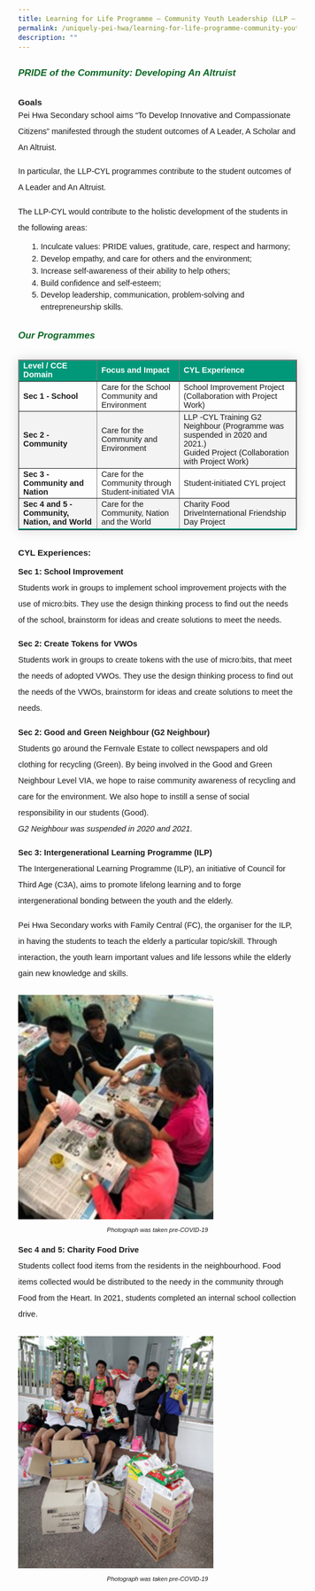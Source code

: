 ```yaml
---
title: Learning for Life Programme – Community Youth Leadership (LLP – CYL)
permalink: /uniquely-pei-hwa/learning-for-life-programme-community-youth-leadership-llp-cyl/
description: ""
---
```

<h6 style="color:#0B6623;font-family:sans-serif;font-weight:bold;margin-top:30px;"><strong style="font-family:sans-serif;font-size:17px;color:#0B6623;">PRIDE of the Community: Developing An Altruist</strong></h6>

<p style="margin-top:5px;margin-bottom:0;font-size:15.5px;"><strong style="font-family:sans-serif;">Goals</strong></p>

<p style="font-size:14.5px; line-height:2;margin-top:0px;font-family:sans-serif;">Pei Hwa Secondary school aims “To Develop Innovative and Compassionate Citizens” manifested through the student outcomes of A Leader, A Scholar and An Altruist.</p>

<p style="margin-top:0px;font-size:14.5px; line-height:2;font-family:sans-serif;">In particular, the LLP-CYL programmes contribute to the student outcomes of A Leader and An Altruist.</p>

<p style="margin-top:0px;font-size:14.5px; line-height:2;font-family:sans-serif;">The LLP-CYL would contribute to the holistic development of the students in the following areas:</p>

<ol style="margin-top:-5px;">
<li style="font-size:14.5px; line-height:1.5;margin-left:17px;font-family:sans-serif;">Inculcate values: PRIDE values, gratitude, care, respect and harmony;</li>
<li style="font-size:14.5px; line-height:1.5;margin-left:17px;font-family:sans-serif;">Develop empathy, and care for others and the environment;</li>
<li style="font-size:14.5px; line-height:1.5;margin-left:17px;font-family:sans-serif;">Increase self-awareness of their ability to help others;</li>
<li style="font-size:14.5px; line-height:1.5;margin-left:17px;font-family:sans-serif;">Build confidence and self-esteem;</li>
<li style="font-size:14.5px; line-height:1.5;margin-left:17px;font-family:sans-serif;">Develop leadership, communication, problem-solving and entrepreneurship skills.</li>
</ol>

<h6 style="color:#0B6623;font-family:sans-serif;font-weight:bold;margin-top:30px;"><strong style="font-family:sans-serif;font-size:17px;color:#0B6623;">Our Programmes</strong></h6>

<table border="1" style="border-collapse: collapse;margin: 25px 0;font-size:14.5px;font-family: sans-serif;box-shadow: 0 0 20px rgba(0, 0, 0, 0.15);">
<thead style="background-color: #009879; font-weight: bold; font-size: 14.5px;">
<tr>
				<td style="text-align:left;color:white;font-family:sans-serif;">Level / CCE Domain</td>
				<td style="text-align:left;color:white;font-family:sans-serif;">Focus and Impact</td>
				<td style="text-align:left;color:white;font-family:sans-serif;">CYL Experience</td>
	</tr>
</thead>
	
<tbody>
<tr>
				<td><strong style="font-family:sans-serif;">Sec 1 - School</strong></td>
				<td style="font-family:sans-serif;margin-bottom:5px;">Care for the School Community and Environment</td>
				<td style="font-family:sans-serif;margin-bottom:5px;">School Improvement Project (Collaboration with Project Work)</td>
	</tr>

<tr style="background-color: #f3f3f3;">
				<td><strong style="font-family:sans-serif;">Sec 2 - Community</strong></td>
				<td style="font-family:sans-serif;margin-bottom:5px;">Care for the Community and Environment</td>
				<td style="font-family:sans-serif;margin-bottom:5px;">LLP -CYL Training G2 Neighbour (Programme was suspended in 2020 and 2021.)<br>Guided Project (Collaboration with Project Work)</td>
	</tr>
			
<tr>
				<td><strong style="font-family:sans-serif;">Sec 3 - Community and Nation</strong></td>
				<td style="font-family:sans-serif;margin-bottom:5px;">Care for the Community through Student-initiated VIA</td>
				<td style="font-family:sans-serif;margin-bottom:5px;">Student-initiated CYL project</td>
	</tr>
			
<tr style="background-color: #f3f3f3;border-bottom: 2px solid #009879;">
				<td><strong style="font-family:sans-serif;">Sec 4 and 5 -Community, Nation, and World	</strong></td>
				<td style="font-family:sans-serif;margin-bottom:5px;">Care for the Community, Nation and the World</td>
				<td style="font-family:sans-serif;margin-bottom:5px;">Charity Food DriveInternational Friendship Day Project</td>
	</tr>
			
</tbody>
</table>

<p style="line-height:2;margin-top:5px;margin-bottom:0;font-family:sans-serif;font-size:15.5px;"><strong style="font-family:sans-serif;">CYL Experiences:</strong></p>

<p style="font-size:14.5px; line-height:2;margin-top:5px;margin-bottom:0;font-family:sans-serif;"><strong style="font-family:sans-serif;">Sec 1: School Improvement</strong></p>

<p style="font-size:14.5px; line-height:2;margin-top:0px;font-family:sans-serif;">Students work in groups to implement school improvement projects with the use of micro:bits. They use the design thinking process to find out the needs of the school, brainstorm for ideas and create solutions to meet the needs.</p>

<p style="font-size:14.5px;line-height:2;margin-top:5px;margin-bottom:0;font-family:sans-serif;"><strong style="font-family:sans-serif;">Sec 2: Create Tokens for VWOs</strong></p>
<p style="font-size:14.5px; line-height:2;margin-top:0px;font-family:sans-serif;">Students work in groups to create tokens with the use of micro:bits, that meet the needs of adopted VWOs. They use the design thinking process to find out the needs of the VWOs, brainstorm for ideas and create solutions to meet the needs.</p>

<p style="font-size:14.5px;line-height:2;margin-top:5px;margin-bottom:0;font-family:sans-serif;"><strong style="font-family:sans-serif;">Sec 2: Good and Green Neighbour (G2 Neighbour)</strong></p>
<p style="font-size:14.5px; line-height:2;margin-top: 0px;font-family:sans-serif;">Students go around the Fernvale Estate to collect newspapers and old clothing for recycling (Green). By being involved in the Good and Green Neighbour Level VIA, we hope to raise community awareness of recycling and care for the environment. We also hope to instill a sense of social responsibility in our students (Good).
<br><em style="font-family:sans-serif;">G2 Neighbour was suspended in 2020 and 2021.</em></p>

<p style="font-size:14.5px; line-height:2;margin-top:5px;margin-bottom:0;font-family:sans-serif;"><strong style="font-family:sans-serif;">Sec 3: Intergenerational Learning Programme (ILP)</strong></p>
<p style="font-size:14.5px; line-height:2;margin-top:0px;font-family:sans-serif;">The Intergenerational Learning Programme (ILP), an initiative of Council for Third Age (C3A), aims to promote lifelong learning and to forge intergenerational bonding between the youth and the elderly.</p>
<p style="margin-top:0px;font-size:14.5px; line-height:2;font-family:sans-serif;">Pei Hwa Secondary works with Family Central (FC), the organiser for the ILP, in having the students to teach the elderly a particular topic/skill. Through interaction, the youth learn important values and life lessons while the elderly gain new knowledge and skills.</p>

<img style="width: 70%;margin-top:10px;" src="/images/LLP-01.jpg">
<p style="font-size:11px; line-height:2;text-align:center; margin-top:5px;"><em style="font-family:sans-serif;">Photograph was taken pre-COVID-19</em></p>

<p style="font-size:14.5px; line-height:2;margin-top:5px;margin-bottom:0;font-family:sans-serif;"><strong style="font-family:sans-serif;">Sec 4 and 5: Charity Food Drive</strong></p>
<p style="font-size:14.5px; line-height:2;margin-top:0px;font-family:sans-serif;">Students collect food items from the residents in the neighbourhood. Food items collected would be distributed to the needy in the community through Food from the Heart. In 2021, students completed an internal school collection drive.</p>

<img style="width: 70%;margin-top:10px;" src="/images/LLP-02.jpg">
<p style="font-size:11px; line-height:2; text-align:center; margin-top:5px;"><em style="font-family:sans-serif;">Photograph was taken pre-COVID-19</em></p>